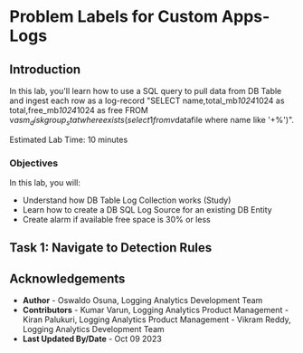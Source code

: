# Problem Labels for Custom Apps-Logs

## Introduction

In this lab, you'll learn how to use a SQL query to pull data from DB Table and ingest each row as a log-record
"SELECT name,total_mb*1024*1024 as total,free_mb*1024*1024 as free FROM v$asm_diskgroup_stat where exists (select 1 from v$datafile where name like '+%')".

Estimated Lab Time: 10 minutes


### Objectives

In this lab, you will:
* Understand how DB Table Log Collection works (Study)
* Learn how to create a DB SQL Log Source for an existing DB Entity
* Create alarm if available free space is 30% or less


## **Task 1:**  Navigate to Detection Rules


## Acknowledgements
* **Author** - Oswaldo Osuna, Logging Analytics Development Team
* **Contributors** -  Kumar Varun, Logging Analytics Product Management - Kiran Palukuri, Logging Analytics Product Management - Vikram Reddy, Logging Analytics Development Team 
* **Last Updated By/Date** - Oct 09 2023
